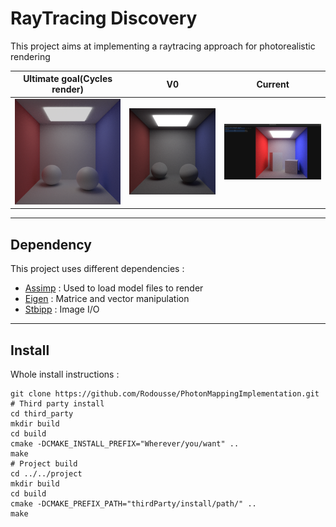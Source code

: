 # RayTracing Discovery

This project aims at implementing a raytracing approach for photorealistic rendering


Ultimate goal(Cycles render) | V0 | Current 
:-----------------: | :------------------: | :------------------:
 <img src="./project/resources/CornellBoxSphere.png" width="256"> | <img src="./project/resources/V0.png" width="256"> | <img src="./project/resources/UI.png" width="256">


---


## Dependency

This project uses different dependencies :

- [Assimp](https://github.com/assimp/assimp) : Used to load model files to render 
- [Eigen](http://eigen.tuxfamily.org/index.php?title=Main_Page) : Matrice and vector manipulation
- [Stbipp](https://github.com/Rodousse/stbipp) : Image I/O

---


## Install

Whole install instructions :
```
git clone https://github.com/Rodousse/PhotonMappingImplementation.git
# Third party install 
cd third_party
mkdir build
cd build
cmake -DCMAKE_INSTALL_PREFIX="Wherever/you/want" .. 
make
# Project build
cd ../../project
mkdir build
cd build
cmake -DCMAKE_PREFIX_PATH="thirdParty/install/path/" ..
make
```

